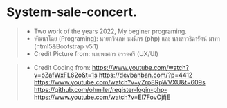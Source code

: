 # System-sale-concert.
> * Two work of the years 2022, My beginer programing.
> * พัฒนาโดย (Programing): นายกวินภพ ชมนิกร (php) และ นางสาวธิดารัตน์ มาทา (html5&Bootstrap v5.1) 
> * Credit Picture from: นายพงศกร อรรคศรี (UX/UI)

> * Credit Coding from:
> https://www.youtube.com/watch?v=oZafWxFL62o&t=1s
> https://devbanban.com/?p=4412
> https://www.youtube.com/watch?v=yZrp8RpWVXU&t=609s
> https://github.com/ohmiler/register-login-php-
> https://www.youtube.com/watch?v=El7FovOjfjE

